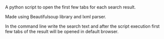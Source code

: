A python script to open the first few tabs for each search result.

Made using Beautifulsoup library  and lxml parser.

In the command line write the search text and after the script execution first few tabs of the result will be opened in default browser.
